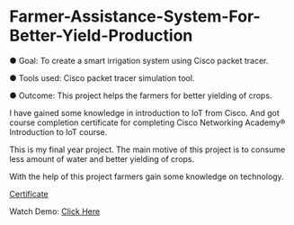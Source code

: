 # Farmer-Assistance-System-For-Better-Yield-Production

● Goal: To create a smart irrigation system using Cisco packet tracer.

● Tools used: Cisco packet tracer simulation tool. 

● Outcome: This project helps the farmers for better yielding of crops.

I have gained some knowledge in introduction to IoT from Cisco. And got course completion certificate for completing Cisco Networking Academy® Introduction to IoT course. 

This is my final year project. The main motive of this project is to consume less amount of water and better yielding of crops. 

With the help of this project farmers gain some knowledge on technology.

[Certificate](https://drive.google.com/file/d/1GsjkkK8dIxn4q_qlLmsc5UCme2hE11NE/view?usp=sharing)

Watch Demo: [Click Here](https://drive.google.com/file/d/1JZakwyb0fHsEQXw8KaWc0EzAAAjyqYBs/view?usp=sharing)
